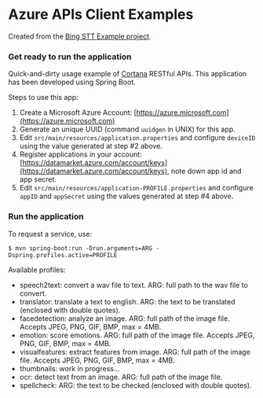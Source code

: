 # Azure APIs Client Examples

Created from the [Bing STT Example project](https://github.com/keedio/bing-speech-to-text-example).

### Get ready to run the application

Quick-and-dirty usage example of [Cortana](https://gallery.cortanaanalytics.com/) RESTful APIs.
This application has been developed using Spring Boot.

Steps to use this app:

1. Create a Microsoft Azure Account: [https://azure.microsoft.com](https://azure.microsoft.com)
2. Generate an unique UUID (command `uuidgen` in UNIX) for this app.
3. Edit `src/main/resources/application.properties` and configure `deviceID` using the value generated at step #2 above.
4. Register applications in your account: [https://datamarket.azure.com/account/keys](https://datamarket.azure.com/account/keys), note down app id and app secret.
5. Edit `src/main/resources/application-PROFILE.properties` and configure `appID` and `appSecret` using the values generated at step #4 above.

### Run the application

To request a service, use:

	$ mvn spring-boot:run -Drun.arguments=ARG -Dspring.profiles.active=PROFILE

Available profiles:

- speech2text: convert a wav file to text. ARG: full path to the wav file to convert.
- translator: translate a text to english. ARG: the text to be translated (enclosed with double quotes).
- facedetection: analyze an image. ARG: full path of the image file. Accepts JPEG, PNG, GIF, BMP, max = 4MB.
- emotion: score emotions. ARG: full path of the image file. Accepts JPEG, PNG, GIF, BMP, max = 4MB.
- visualfeatures: extract features from image. ARG: full path of the image file. Accepts JPEG, PNG, GIF, BMP, max = 4MB.
- thumbnails: work in progress...
- ocr: detect text from an image. ARG: full path of the image file.
- spellcheck: ARG: the text to be checked (enclosed with double quotes).
